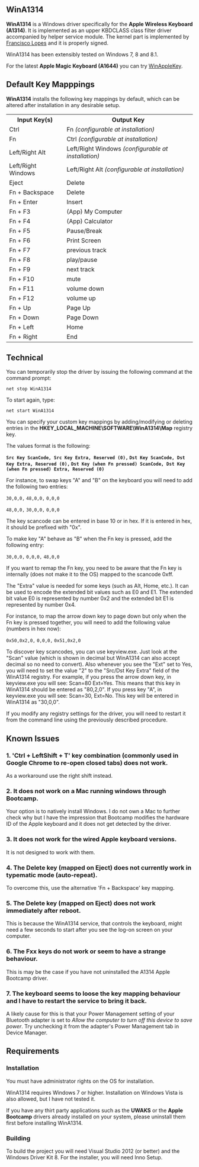 ## **WinA1314**

**WinA1314** is a Windows driver specifically for the **Apple Wireless Keyboard (A1314)**. It is implemented as an upper KBDCLASS class filter driver accompanied by helper service module. The kernel part is implemented by [Francisco Lopes](http://oblita.com/interception.html) and it is properly signed.

WinA1314 has been extensibly tested on Windows 7, 8 and 8.1.

For the latest **Apple Magic Keyboard (A1644)** you can try [WinAppleKey](https://github.com/samartzidis/WinAppleKey).

## Default Key Mapppings

**WinA1314** installs the following key mappings by default, which can be altered after installation in any desirable setup.

  <table class="table-bordered" cellpadding="5">
    <tr>
      <th>Input Key(s)</th>
      <th>Output Key</th>
    </tr>
    <tr>
      <td>Ctrl</td><td>Fn <i>(configurable at installation)</i></td>
    </tr>
    <tr>
      <td>Fn</td><td>Ctrl <i>(configurable at installation)</i></td>
    </tr>
    <tr>
      <td>Left/Right Alt</td><td>Left/Right Windows <i>(configurable at installation)</i></td>
    </tr>
    <tr>
      <td>Left/Right Windows</td><td>Left/Right Alt <i>(configurable at installation)</i></td>
    </tr>
    <tr>
      <td>Eject</td><td>Delete</td>
    </tr>
    <tr>
      <td>Fn + Backspace</td><td>Delete</td>
    </tr>
    <tr>
      <td>Fn + Enter</td><td>Insert</td>
    </tr>
    <tr>
      <td>Fn + F3</td><td>(App) My Computer</td>
    </tr>
    <tr>
      <td>Fn + F4</td><td>(App) Calculator</td>
    </tr>
    <tr>
      <td>Fn + F5</td><td>Pause/Break</td>
    </tr>
    <tr>
      <td>Fn + F6</td><td>Print Screen</td>
    </tr>
    <tr>
      <td>Fn + F7</td><td>previous track</td>
    </tr>
    <tr>
      <td>Fn + F8</td><td>play/pause</td>
    </tr>
    <tr>
      <td>Fn + F9</td><td>next track</td>
    </tr>
    <tr>
      <td>Fn + F10</td><td>mute</td>
    </tr>
    <tr>
      <td>Fn + F11</td><td>volume down</td>
    </tr>
    <tr>
      <td>Fn + F12</td><td>volume up</td>
    </tr>
    <tr>
      <td>Fn + Up</td><td>Page Up</td>
    </tr>
    <tr>
      <td>Fn + Down</td><td>Page Down</td>
    </tr>
    <tr>
      <td>Fn + Left</td><td>Home</td>
    </tr>
    <tr>
      <td>Fn + Right</td><td>End</td>
    </tr>
  </table>

## Technical

You can temporarily stop the driver by issuing the following command at the command prompt:

``` net stop WinA1314 ```

To start again, type:

``` net start WinA1314 ```

You can specify your custom key mappings by adding/modifying or deleting entries in the **HKEY_LOCAL_MACHINE\SOFTWARE\WinA1314\Map** registry key. 

The values format is the following:

**```Src Key ScanCode, Src Key Extra, Reserved (0),``` ```Dst Key ScanCode, Dst Key Extra, Reserved (0),``` ```Dst Key (when Fn pressed) ScanCode, Dst Key (when Fn pressed) Extra, Reserved (0)```**

For instance, to swap keys "A" and "B" on the keyboard you will need to add the following two entries:

```30,0,0,``` ```48,0,0,``` ```0,0,0```

```48,0,0,``` ```30,0,0,``` ```0,0,0```

The key scancode can be entered in base 10 or in hex. If it is entered in hex, it should be prefixed with "0x".

To make key "A" behave as "B" when the Fn key is pressed, add the following entry:

```30,0,0,``` ```0,0,0,``` ```48,0,0```

If you want to remap the Fn key, you need to be aware that the Fn key is internally (does not make it to the OS) mapped to the scancode 0xff.

The "Extra" value is needed for some keys (such as Alt, Home, etc.). It can be used to encode the extended bit values such as E0 and E1. The extended bit value E0 is represented by number 0x2 and the extended bit E1 is represented by number 0x4.

For instance, to map the arrow down key to page down but only when the Fn key is pressed together, you will need to add the following value (numbers in hex now):

```0x50,0x2,0,``` ```0,0,0,``` ```0x51,0x2,0```

To discover key scancodes, you can use keyview.exe. Just look at the "Scan" value (which is shown in decimal but WinA1314 can also accept decimal so no need to convert). Also whenever you see the "Ext" set to Yes, you will need to set the value "2" to the "Src/Dst Key Extra" field of the WinA1314 registry. For example, if you press the arrow down key, in keyview.exe you will see: Scan=80 Ext=Yes. This means that this key in WinA1314 should be entered as "80,2,0". If you press key "A", in keyview.exe you will see: Scan=30, Ext=No. This key will be entered in WinA1314 as "30,0,0". 

If you modify any registry settings for the driver, you will need to restart it from the command line using the previously described procedure.

## Known Issues

### 1. 'Ctrl + LeftShift + T' key combination (commonly used in Google Chrome to re-open closed tabs) does not work.
As a workaround use the right shift instead.

### 2. It does not work on a Mac running windows through Bootcamp.
Your option is to natively install Windows. I do not own a Mac to further check why but I have the impression that Bootcamp modifies the hardware ID of the Apple keyboard and it does not get detected by the driver.

### 3. It does not work for the wired Apple keyboard versions.
It is not designed to work with them.

### 4. The Delete key (mapped on Eject) does not currently work in typematic mode (auto-repeat). 
To overcome this, use the alternative 'Fn + Backspace' key mapping.

### 5. The Delete key (mapped on Eject) does not work immediately after reboot.
This is because the WinA1314 service, that controls the keyboard, might need a few seconds to start after you see the log-on screen on your computer.

### 6. The Fxx keys do not work or seem to have a strange behaviour.
This is may be the case if you have not uninstalled the A1314 Apple Bootcamp driver.

### 7. The keyboard seems to loose the key mapping behaviour and I have to restart the service to bring it back.
A likely cause for this is that your Power Management setting of your Bluetooth adapter is set to *Allow the computer to turn off this device to save power*. Try unchecking it from the adapter's Power Management tab in Device Manager.

## Requirements

### Installation

You must have administrator rights on the OS for installation.

WinA1314 requires Windows 7 or higher. Installation on Windows Vista is also allowed, but I have not tested it.

If you have any thirt party applications such as the **UWAKS** or the **Apple Bootcamp** drivers already installed on your system, please uninstall them first before installing WinA1314.

### Building

To build the project you will need Visual Studio 2012 (or better) and the Windows Driver Kit 8. For the installer, you will need Inno Setup.




